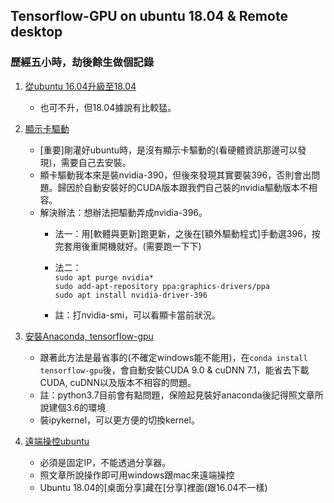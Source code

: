 ## Tensorflow-GPU on ubuntu 18.04 & Remote desktop
### 歷經五小時，劫後餘生做個記錄 <br>
1. [從ubuntu 16.04升級至18.04](https://reurl.cc/R1EAe<br>)
	- 也可不升，但18.04據說有比較猛。<br>

2.	[顯示卡驅動](https://reurl.cc/N6L7n)
	- [重要]剛灌好ubuntu時，是沒有顯示卡驅動的(看硬體資訊那邊可以發現)，需要自己去安裝。<br>
	- 顯卡驅動我本來是裝nvidia-390，但後來發現其實要裝396，否則會出問題。歸因於自動安裝好的CUDA版本跟我們自己裝的nvidia驅動版本不相容。<br>
	- 解決辦法：想辦法把驅動弄成nvidia-396。<br>
		- 法一：用[軟體與更新]跑更新，之後在[額外驅動程式]手動選396，按完套用後重開機就好。(需要跑一下下)<br>
		- 法二：<br>
```sudo apt purge nvidia*```<br>
```sudo add-apt-repository ppa:graphics-drivers/ppa```<br>
```sudo apt install nvidia-driver-396```		

		- 註：打nvidia-smi，可以看顯卡當前狀況。

3.	[安裝Anaconda, tensorflow-gpu](https://reurl.cc/e87KM)
	- 跟著此方法是最省事的(不確定windows能不能用)，在```conda install tensorflow-gpu```後，會自動安裝CUDA 9.0 & cuDNN 7.1，能省去下載CUDA, cuDNN以及版本不相容的問題。
	- 註：python3.7目前會有點問題，保險起見裝好anaconda後記得照文章所說建個3.6的環境
	- 裝ipykernel，可以更方便的切換kernel。<br>

4.	[遠端操控ubuntu](https://reurl.cc/R1EAe)
	- 必須是固定IP，不能透過分享器。
	- 照文章所說操作即可用windows跟mac來遠端操控
	- Ubuntu 18.04的[桌面分享]藏在[分享]裡面(跟16.04不一樣)
